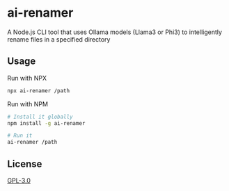 # ai-renamer

A Node.js CLI tool that uses Ollama models (Llama3 or Phi3) to intelligently rename files in a specified directory

## Usage

Run with NPX

```bash
npx ai-renamer /path
```

Run with NPM

```bash
# Install it globally
npm install -g ai-renamer

# Run it
ai-renamer /path
```

## License

[GPL-3.0](https://github.com/ozgrozer/ai-renamer/blob/main/license)
